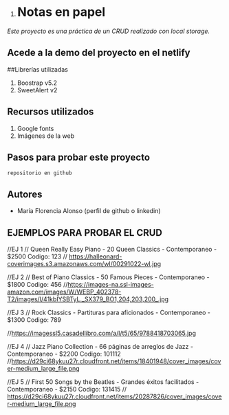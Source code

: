 1. # Notas en papel

*Este proyecto es una práctica de un CRUD realizado con local storage.*

## Acede a la demo del proyecto en el netlify


##Librerías utilizadas
1. Boostrap v5.2
1. SweetAlert v2


## Recursos utilizados
1. Google fonts
1. Imágenes de la web


## Pasos para probar este proyecto
`repositorio en github`

## Autores

- María Florencia Alonso (perfil de github o linkedin)


## EJEMPLOS PARA PROBAR EL CRUD

//EJ 1
// Queen Really Easy Piano - 20 Queen Classics - Contemporaneo - $2500 Codigo: 123
// https://halleonard-coverimages.s3.amazonaws.com/wl/00291022-wl.jpg

//EJ 2
// Best of Piano Classics - 50 Famous Pieces - Contemporaneo - $1800 Codigo: 456
//https://images-na.ssl-images-amazon.com/images/W/WEBP_402378-T2/images/I/41kbIYSBTyL._SX379_BO1,204,203,200_.jpg

//EJ 3
// Rock Classics - Partituras para aficionados - Contemporaneo - $1300 Codigo: 789

//https://imagessl5.casadellibro.com/a/l/t5/65/9788418703065.jpg

//EJ 4
// Jazz Piano Collection - 66 páginas de arreglos de Jazz - Contemporaneo - $2200 Codigo: 101112
//https://d29ci68ykuu27r.cloudfront.net/items/18401948/cover_images/cover-medium_large_file.png

//EJ 5
// First 50 Songs by the Beatles - Grandes éxitos facilitados - Contemporaneo - $2150 Codigo: 131415
// https://d29ci68ykuu27r.cloudfront.net/items/20287826/cover_images/cover-medium_large_file.png